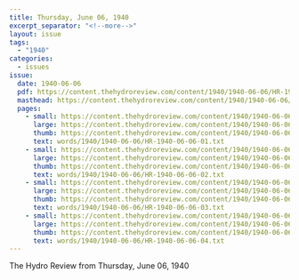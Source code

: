 ```yaml
---
title: Thursday, June 06, 1940
excerpt_separator: "<!--more-->"
layout: issue
tags:
  - "1940"
categories:
  - issues
issue:
  date: 1940-06-06
  pdf: https://content.thehydroreview.com/content/1940/1940-06-06/HR-1940-06-06.pdf
  masthead: https://content.thehydroreview.com/content/1940/1940-06-06/masthead/HR-1940-06-06.jpg
  pages:
    - small: https://content.thehydroreview.com/content/1940/1940-06-06/small/HR-1940-06-06-01.jpg
      large: https://content.thehydroreview.com/content/1940/1940-06-06/large/HR-1940-06-06-01.jpg
      thumb: https://content.thehydroreview.com/content/1940/1940-06-06/thumbnails/HR-1940-06-06-01.jpg
      text: words/1940/1940-06-06/HR-1940-06-06-01.txt
    - small: https://content.thehydroreview.com/content/1940/1940-06-06/small/HR-1940-06-06-02.jpg
      large: https://content.thehydroreview.com/content/1940/1940-06-06/large/HR-1940-06-06-02.jpg
      thumb: https://content.thehydroreview.com/content/1940/1940-06-06/thumbnails/HR-1940-06-06-02.jpg
      text: words/1940/1940-06-06/HR-1940-06-06-02.txt
    - small: https://content.thehydroreview.com/content/1940/1940-06-06/small/HR-1940-06-06-03.jpg
      large: https://content.thehydroreview.com/content/1940/1940-06-06/large/HR-1940-06-06-03.jpg
      thumb: https://content.thehydroreview.com/content/1940/1940-06-06/thumbnails/HR-1940-06-06-03.jpg
      text: words/1940/1940-06-06/HR-1940-06-06-03.txt
    - small: https://content.thehydroreview.com/content/1940/1940-06-06/small/HR-1940-06-06-04.jpg
      large: https://content.thehydroreview.com/content/1940/1940-06-06/large/HR-1940-06-06-04.jpg
      thumb: https://content.thehydroreview.com/content/1940/1940-06-06/thumbnails/HR-1940-06-06-04.jpg
      text: words/1940/1940-06-06/HR-1940-06-06-04.txt
---
```


The Hydro Review from Thursday, June 06, 1940

<!--more-->

